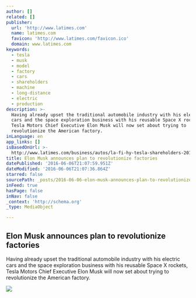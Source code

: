 ```yaml
---
author: []
related: []
publisher:
  url: 'http://www.latimes.com'
  name: latimes.com
  favicon: 'http://www.latimes.com/favicon.ico'
  domain: www.latimes.com
keywords:
  - tesla
  - musk
  - model
  - factory
  - cars
  - shareholders
  - machine
  - long-distance
  - electric
  - production
description: >-
  Having already upset the traditional automobile industry with his electric
  cars and the space exploration business with his reusable Space X rockets,
  Tesla Motors Chief Executive Elon Musk will now set about trying to
  revolutionize the American factory.
inLanguage: en
app_links: []
isBasedOnUrl: >-
  http://www.latimes.com/business/autos/la-fi-hy-tesla-shareholders-20160531-snap-story.html
title: Elon Musk announces plan to revolutionize factories
datePublished: '2016-06-06T21:07:59.951Z'
dateModified: '2016-06-06T21:07:36.864Z'
starred: false
sourcePath: _posts/2016-06-06-elon-musk-announces-plan-to-revolutionize-factories.md
inFeed: true
hasPage: false
inNav: false
_context: 'http://schema.org'
_type: MediaObject

---
```

<article style=""><h1>Elon Musk announces plan to revolutionize factories</h1><p>Having already upset the traditional automobile industry with his electric cars and the space exploration business with his reusable Space X rockets, Tesla Motors Chief Executive Elon Musk will now set about trying to revolutionize the American factory.</p><img src="http://www.trbimg.com/img-574f5b10/turbine/la-fi-hy-tesla-shareholders-20160531-snap" /></article>